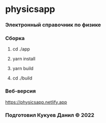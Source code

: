 # physicsapp

### Электронный справочник по физике

### Сборка

1. cd ./app
  
2. yarn install
  
3. yarn build
  
4. cd ./build
  

### Веб-версия

https://physicsapp.netlify.app

### Подготовил Кукуев Данил **©** 2022
